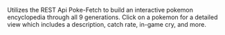 Utilizes the REST Api Poke-Fetch to build an interactive pokemon encyclopedia through all 9 generations. Click on a pokemon for a detailed view which includes a description, catch rate, in-game cry, and more. 

